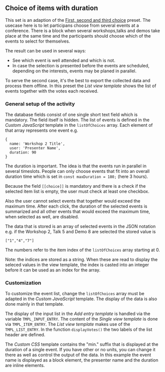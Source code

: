 ## Choice of items with duration

This set is an adaption of the [First, second and third choice](../choice/)
preset. The usecase here is to let participans choose from several events at a
conference. There is a block when several workshops,talks and demos take place
at the same time and the participants should choose which of the events to
select for themselves.

The result can be used in several ways:

* See which event is well attended and which is not.
* In case the selection is presented before the events are scheduled, depending
on the interests, events may be planed in parallel.

To serve the second case, it's the best to export the collected data and process
them offline. In this preset the *List view template* shows the list of events
together with the votes each received.

### General setup of the activity

The database fields consist of one single short text field which is mandatory.
The field itself is hidden. The list of events is defined in the
*Custom JavaScript* template in the `listOfChoices` array. Each element of
that array represents one event e.g.
```
{
  name: 'Workshop 2 Title',
  user: 'Presenter Name',
  duration: 90
}
```

The duration is important. The idea is that the events run in parallel in
several timeslots. People can only choose events that fit into an overall
duration time which is set in `const maxDuration = 180;` (here 3 hours).

Because the field `[[choice]]` is mandatory and there is a check if the
selected item list is empty, the user must check at least one checkbox.

Also the user cannot select events that together would exceed the maximum
time. After each click, the duration of the selected events is summarized
and all other events that would exceed the maximum time, when selected
as well, are disabled.

The data that is stored is an array of selected events in the JSON notation
e.g. if the Workshop 2, Talk 5 and Demo 8 are selected the stored
value is

```
["1","4","7"]
```

The numbers refer to the item index of the `listOfChoices` array starting
at 0.

Note: the indices are stored as a string. When these are read to display
the seleced values in the view template, the index is casted into an
integer before it can be used as an index for the array.

### Customization

To customize the event list, change the `listOfChoices` array must be
adapted in the *Custom JavaScript* template. The display of the data is
also done mainly in that template.

The display of the input list in the *Add entry template* is handled
via the variable `TMPL_INPUT_ENTRY`. The content of the
*Single view template* is done via `TMPL_ITEM_ENTRY`. The *List view
template* makes use of the `TMPL_LIST_ENTRY`. In the function
`displayVotes()` the two labels of the list header are defined.

The *Custom CSS* template contains the "min." suffix that is displayed
at the duration of a single event. If you have other or no units, you
can change it there as well as control the output of the data. In this
example the event name is displayed as a block element, the presenter
name and the duration are inline elements.